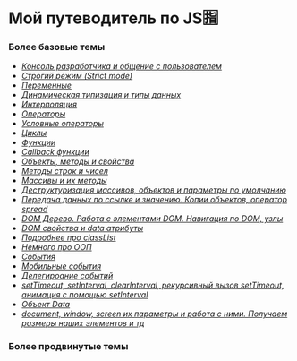 # Мой путеводитель по JS🈯
### Более базовые темы
- [*Консоль разработчика и общение с пользователем*](https://github.com/Aquariids/MyJS/blob/main/app/Programming/Basic%20js/Browser%20Methods%20and%20console.md 'Консоль разработчика и общение с пользователем')<br> 
- [*Строгий режим (Strict mode)*](https://github.com/Aquariids/MyJS/blob/main/app/Programming/Basic%20js/use%20strict.md 'Строгий режим в js')<br>
- [*Переменные*](https://github.com/Aquariids/MyJS/blob/main/app/Programming/Basic%20js/Variables.md 'переменные')<br>
- [*Динамическая типизация и типы данных*](https://github.com/Aquariids/MyJS/blob/main/app/Programming/Basic%20js/Data%20types%20and%20dynamic%20typing.md 'Типы данных')<br>
- [*Интерполяция*](https://github.com/Aquariids/MyJS/blob/main/app/Programming/Basic%20js/Interpolation.md 'Интерполяция')<br>
- [*Операторы*](https://github.com/Aquariids/MyJS/blob/main/app/Programming/Basic%20js/Operators.md 'Операторы')<br>
- [*Условные операторы*](https://github.com/Aquariids/MyJS/blob/main/app/Programming/Basic%20js/if%20and%20switch.md 'Условные операторы')<br>
- [*Циклы*](https://github.com/Aquariids/MyJS/blob/main/app/Programming/Basic%20js/While%20and%20for.md 'Циклы')<br>
- [*Функции*](https://github.com/Aquariids/MyJS/blob/main/app/Programming/Basic%20js/Functions.md 'Функции')<br>
- [*Callback функции*](https://github.com/Aquariids/MyJS/blob/main/app/Programming/Basic%20js/Callback%20functions.md 'callback функции')<br>
- [*Объекты, методы и свойства*](https://github.com/Aquariids/MyJS/blob/main/app/Programming/Basic%20js/Objects%20and%20destructuring.md 'Объекты')<br>
- [*Методы строк и чисел*](https://github.com/Aquariids/MyJS/blob/main/app/Programming/Basic%20js/Methods%20on%20strings%20and%20numbers.md 'Методы строк и чисел')<br>
- [*Массивы и их методы*](https://github.com/Aquariids/MyJS/blob/main/app/Programming/Basic%20js/Arrays%20and%20Destructuring.md 'Методы')<br>
- [*Деструктуризация массивов, объектов и параметры по умолчанию*](https://github.com/Aquariids/MyJS/blob/main/app/Programming/Basic%20js/destr.md 'Деструктуризация')<br>
- [*Передача данных по ссылке и значению. Копии объектов, оператор spread*](https://github.com/Aquariids/MyJS/blob/main/app/Programming/Basic%20js/Copying%20objects%20and%20links.md 'данные по ссылке и значению, копии объектов, оператор spread')<br>
- [*DOM Дерево. Работа с элементами DOM. Навигация по DOM, узлы*](https://github.com/Aquariids/MyJS/blob/main/app/Programming/Basic%20js/DOM%20HTML%20Elements.md 'DOM дерево')<br>
- [*DOM свойства и data атрибуты*]()<br>
- [*Подробнее про classList*](https://github.com/Aquariids/MyJS/blob/main/app/Programming/Basic%20js/classList.md)<br>
- [*Немного про ООП*](https://github.com/Aquariids/MyJS/blob/main/app/Programming/Basic%20js/OOP%20and%20prototype.md)<br>
- [*События*](https://github.com/Aquariids/MyJS/blob/main/app/Programming/Basic%20js/Events.md)<br>
- [*Мобильные события*](https://github.com/Aquariids/MyJS/blob/main/app/Programming/Basic%20js/mobile%20events.md)<br>
- [*Делегироание событий*](https://github.com/Aquariids/MyJS/blob/main/app/Programming/Basic%20js/delegation.md)<br>
- [*setTimeout, setInterval, clearInterval, рекурсивный вызов setTimeout, анимация с помощью setInterval*](https://github.com/Aquariids/MyJS/blob/main/app/Programming/Basic%20js/SetInterval%20and%20more.md)<br>
- [*Объект Data*](https://github.com/Aquariids/MyJS/blob/main/app/Programming/Basic%20js/Date.md)<br>
- [*document, window, screen их параметры и работа с ними. Получаем размеры наших элементов и тд*](https://github.com/Aquariids/MyJS/blob/main/app/Programming/Basic%20js/Document,%20window%20options.md)<br>
### Более продвинутые темы
